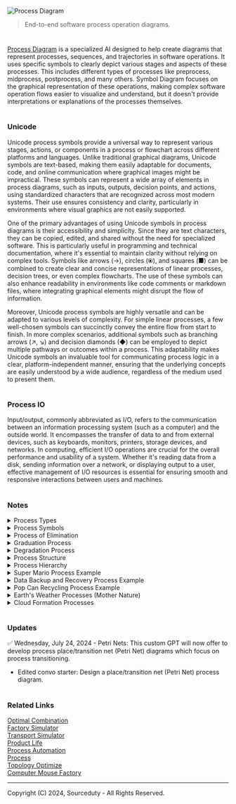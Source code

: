 ![Process Diagram](https://github.com/sourceduty/Process_Theory/assets/123030236/a42a22dc-0b99-4783-ab0a-fb40940841cd)

> End-to-end software process operation diagrams. 

#

[Process Diagram](https://chat.openai.com/g/g-BKPxbMYJD-process-diagram) is a specialized AI designed to help create diagrams that represent processes, sequences, and trajectories in software operations. It uses specific symbols to clearly depict various stages and aspects of these processes. This includes different types of processes like preprocess, midprocess, postprocess, and many others. Symbol Diagram focuses on the graphical representation of these operations, making complex software operation flows easier to visualize and understand, but it doesn't provide interpretations or explanations of the processes themselves.

#
### Unicode

Unicode process symbols provide a universal way to represent various stages, actions, or components in a process or flowchart across different platforms and languages. Unlike traditional graphical diagrams, Unicode symbols are text-based, making them easily adaptable for documents, code, and online communication where graphical images might be impractical. These symbols can represent a wide array of elements in process diagrams, such as inputs, outputs, decision points, and actions, using standardized characters that are recognized across most modern systems. Their use ensures consistency and clarity, particularly in environments where visual graphics are not easily supported.

One of the primary advantages of using Unicode symbols in process diagrams is their accessibility and simplicity. Since they are text characters, they can be copied, edited, and shared without the need for specialized software. This is particularly useful in programming and technical documentation, where it's essential to maintain clarity without relying on complex tools. Symbols like arrows (→), circles (⦿), and squares (■) can be combined to create clear and concise representations of linear processes, decision trees, or even complex flowcharts. The use of these symbols can also enhance readability in environments like code comments or markdown files, where integrating graphical elements might disrupt the flow of information.

Moreover, Unicode process symbols are highly versatile and can be adapted to various levels of complexity. For simple linear processes, a few well-chosen symbols can succinctly convey the entire flow from start to finish. In more complex scenarios, additional symbols such as branching arrows (↗, ↘) and decision diamonds (◆) can be employed to depict multiple pathways or outcomes within a process. This adaptability makes Unicode symbols an invaluable tool for communicating process logic in a clear, platform-independent manner, ensuring that the underlying concepts are easily understood by a wide audience, regardless of the medium used to present them.

#
### Process IO

Input/output, commonly abbreviated as I/O, refers to the communication between an information processing system (such as a computer) and the outside world. It encompasses the transfer of data to and from external devices, such as keyboards, monitors, printers, storage devices, and networks. In computing, efficient I/O operations are crucial for the overall performance and usability of a system. Whether it's reading data from a disk, sending information over a network, or displaying output to a user, effective management of I/O resources is essential for ensuring smooth and responsive interactions between users and machines.

#
### Notes

<details><summary>Process Types</summary>
<br>


| Simple Processes      | Complex Processes                                           |
|-----------------------|-------------------------------------------------------------|
| Sorting               | Machine learning model training                            |
| Filtering             | Complex algorithm optimization                              |
| Summation             | System integration                                         |
| Counting              | Distributed computing                                      |
| Searching             | Data mining                                                 |
| Conversion            | Natural language processing                                |
| Basic arithmetic ops  | Image processing and computer vision                        |
| Copying               | Simulation modeling                                        |
| Concatenation         | Cryptographic operations                                   |
| Validation            | Large-scale data analytics                                 |
| Batch Processing      | Real-time Processing                                        |
| Sequential Processing | Interactive Processing                                     |
| Transaction Processing| Multithreading                                              |
|                       | Multiprocessing                                             |
|                       | Time Sharing                                                |
|                       | Distributed Processing                                     |
|                       | Parallel Processing                                        |


<br>    
</details>

<details><summary>Process Symbols</summary>
<br>

These symbols can be combined and expanded to create complex diagrams that depict the flow of activities, decisions, and interactions within a software input and output process.

| Symbol | Name                 | Hex Code | Description                                                                 | Example                   |
|--------|----------------------|----------|-----------------------------------------------------------------------------|---------------------------|
| →      | Process              | U+2192   | Represents a single, linear progression from one step to the next.           | 0 → 1 → 2 → 3 → 4         |
| ⇄      | Multiprocess         | U+21C4   | Indicates interaction or synchronization between multiple parallel activities.| 0/0 ⇄ 1/1 ⇉ 2/2           |
| ⇉      | Parallel Process     | U+21C9   | Represents a separated interaction between parallel processes.               | 0/0 ⇄ 1/1 ⇉ 2/2           |
| ↝      | Preprocess           | U+219D   | Represents an initial setup or preparation step before the main process.     | 0 ↝ 1                     |
| ↯      | Midprocess           | U+21AF   | Indicates an intermediate step within the overall process.                   | 1 ↯ 2                     |
| ↦      | Postprocess          | U+21A6   | Represents a step that occurs after the main process, usually for finalization.| 4 ↦ 5                    |
| ↺      | Reprocess            | U+21BA   | Indicates that a step is being revisited or iterated upon.                   | 3 ↺                        |
| ⇄      | Alternating Process  | U+21C4   | Represents steps that alternate or switch between different paths.           | (3 ⇄ 4)                   |
| ⇢      | Subprocesses         | U+21E2   | Represents a hierarchical structure, with a main process broken into subprocesses.| 0 ⇢ 1 ⇢ 2 ⇢ 3         |
| ↗ ↙    | Process Interception | U+2197, U+2199 | Indicates branching or decisions within the process, leading to different paths.| 2 ↗ 3 ↙ 4          |
| ↷      | Optional Process     | U+21B7   | Indicates a step that may or may not be executed based on certain conditions.| 3 ↷                        |
| ↭      | Joint Process        | U+21AD   | Represents the convergence of multiple paths or activities into a single path.| (3 ↭ 4)                  |
| ⇅      | Vertical Process     | U+21C5   | Indicates vertical interaction or movement between steps.                    |                           |
| ⇆      | Bidirectional Process| U+21C6   | Represents a process that can move in either direction between steps.        |                           |
| ⇇      | Backward Process     | U+21C7   | Represents a process that moves backward or reverses.                        |                           |
| ⇈      | Ascending Process    | U+21C8   | Represents an upward progression in the process.                             |                           |
| ⇊      | Descending Process   | U+21CA   | Represents a downward progression in the process.                            |                           |
| ↪      | Rightward Hook       | U+21AA   | Indicates a process that hooks or moves rightward after a step.              | Step 2 ↪ Step 3           |
| ↩      | Leftward Hook        | U+21A9   | Indicates a process that hooks or moves leftward after a step.               | Step 3 ↩ Step 2           |
| ⇋      | Leftward Double Arrow| U+21CB   | Indicates a two-way interaction where the process can move leftward and return.| 4 ⇋ 3                     |
| ⇌      | Rightward Double Arrow| U+21CC  | Indicates a two-way interaction where the process can move rightward and return.| 3 ⇌ 4                     |
| ⤴      | Topward Arrow        | U+2934   | Represents a process that moves upward from a lower level.                   | 2 ⤴ 3                     |
| ⤵      | Downward Arrow       | U+2935   | Represents a process that moves downward from an upper level.                | 3 ⤵ 2                     |
| ↻      | Clockwise Process    | U+21BB   | Indicates a process that follows a clockwise loop or cycle.                  | Step ↻                     |
| ↶      | Counterclockwise Process | U+21B6| Indicates a process that follows a counterclockwise loop or cycle.           | Step ↶                     |
| ⬌      | Horizontal Arrow     | U+2B0C   | Represents a process that moves horizontally between two points.             | Point A ⬌ Point B         |
| ⬍      | Vertical Arrow       | U+2B0D   | Represents a process that moves vertically between two points.               | Point A ⬍ Point B         |
| ⤢      | Rightward Diagonal Arrow | U+2932| Represents a process moving diagonally upward and rightward.                 | A ⤢ B                     |
| ⤣      | Leftward Diagonal Arrow | U+2933| Represents a process moving diagonally upward and leftward.                  | A ⤣ B                     |
| ⤡      | Rightward Diagonal Arrow Down | U+2931 | Represents a process moving diagonally downward and rightward.              | A ⤡ B                     |
| ⤤      | Leftward Diagonal Arrow Down | U+2934 | Represents a process moving diagonally downward and leftward.              | A ⤤ B                     |
| ⇜      | Leftward Squiggly Arrow | U+21DC | Represents a process with a more complex or indirect leftward movement.     | Start ⇜ Finish            |
| ⇝      | Rightward Squiggly Arrow | U+21DD | Represents a process with a more complex or indirect rightward movement.    | Start ⇝ Finish            |

<br>    
</details>

<details><summary>Process of Elimination</summary>
<br>

The "Process of Elimination" is represented by a sequence of steps starting with identifying potential candidates. These candidates are then evaluated based on specific criteria. As part of a divergent process, each candidate is subsequently processed individually. The results from each are reviewed, culminating in a final decision. This methodical approach helps in systematically narrowing down options to reach a definitive conclusion.

```
Start → Identify Candidates ↝ Evaluate Candidates
⬇
Process Candidate 1 → Review Candidate 1 Results ↯ 
Process Candidate 2 → Review Candidate 2 Results ↯ 
Process Candidate 3 → Review Candidate 3 Results ↯ 
Process Candidate 4 → Review Candidate 4 Results ↯ 
Process Candidate 5 → Review Candidate 5 Results ↯ 
Process Candidate 6 → Review Candidate 6 Results ↯ 
Process Candidate 7 → Review Candidate 7 Results ↯ 
Process Candidate 8 → Review Candidate 8 Results ↯ 
Process Candidate 9 → Review Candidate 9 Results ↯ 
Process Candidate 10 → Review Candidate 10 Results
⬇
Compare All Candidates ↷
⬇
Final Decision ↗ Notify Selected Candidate ↦ End Process ⇶
```

<br>    
</details>

<details><summary>Graduation Process</summary>
<br>

The graduation process typically involves a series of structured stages that mark the transition of students from one academic level to another, culminating in a formal ceremony. This process begins with the preprocess of meeting academic requirements, followed by application for graduation. After approval, the midprocess involves preparations for the ceremony, including gown rental and invitations. The postprocess is the graduation ceremony itself, and finally, there is an optional process for attending graduation parties or events.

```
Start → Academic Requirements
⬇
↝ Complete Required Courses
   ↝ Submit Assignments
   ↝ Pass Exams
   ↝ Fulfill Attendance
   ↝ Complete Capstone Project
⬇
Application for Graduation → Submit Graduation Application → Pay Graduation Fees → Confirm Eligibility
⬇
Ceremony Preparation ↯ Order Cap and Gown → Send Invitations → Arrange Travel Plans → Rehearsal
⬇
Graduation Ceremony ↦ Check-in at Venue → Line Up for Ceremony → Walk Across the Stage → Receive Diploma → Official Photos
⬇
Graduation Parties ↷ Attend Family Celebration → Join Friends’ Gathering → Participate in School’s After-Party → Optional Alumni Event
⬇
End Process ⇶
```

<br>    
</details>

<details><summary>Degradation Process</summary>
<br>

The degradation process refers to the decline or reduction in quality, effectiveness, or condition of a software system over time, typically due to factors like system use, environmental conditions, or lack of maintenance. Initially, the system operates optimally (preprocess). Over time, performance may begin to decline (midprocess), and without intervention, the system may reach a critical point of degradation (postprocess). Recovery efforts (reprocess) can be initiated if the degradation is detected early enough.

Battery degradation in electric vehicles (EVs) is a process where the battery's capacity to hold charge diminishes over time due to repeated charge and discharge cycles. The process starts with the initial operation of the battery at full capacity (preprocess). As the vehicle is used and the battery undergoes cycles, its capacity gradually decreases (midprocess). Eventually, the battery may reach a stage where it can no longer support the vehicle's range requirements (postprocess). At this stage, battery management strategies or replacement (reprocess) can be considered to restore functionality.

```
Initial Operation (↝) → Capacity Decrease (↯) → Range Inadequacy (↦) → Management/Replacement (↺)
```

<br>    
</details>

<details><summary>Process Structure</summary>
<br>

The structure of a process in software or systems engineering is designed to outline the sequential and logical order of tasks required to accomplish a specific goal. This structure often represents the flow of data and control through various stages of operation, clearly delineating the start, intermediate steps, and end of the process. It includes a series of actions or operations that may involve decision-making branches, parallel execution paths, and loops, which are strategically organized to optimize performance, maintainability, and scalability. The effective structuring of these processes is critical for ensuring that the system operates smoothly and meets its designated outcomes efficiently.

Process structure can be categorized into various levels and types, each serving distinct roles within a larger system. At the most basic level, simple processes like sorting or filtering involve straightforward, linear sequences of steps. More complex processes, such as distributed computing or machine learning model training, incorporate multiple layers that may include subprocesses and require sophisticated coordination mechanisms. Types of processes vary widely, ranging from sequential and batch processing to real-time and interactive processing. Additionally, processes can be synchronous, executing steps in a strict order, or asynchronous, allowing steps to occur independently. Understanding and designing these levels and types appropriately is essential for crafting systems that are robust, flexible, and capable of handling the demands of varied operational environments.

<br>    
</details>

<details><summary>Process Hierarchy</summary>
<br>

Process hierarchy levels and types are fundamental concepts in both software development and systems engineering, providing a structured approach to managing complex operations. At the highest level, processes may be broadly categorized into main processes, subprocesses, and auxiliary processes, each serving specific roles within the overall system. Main processes are the core functional tasks that drive the primary objectives of the system. Subprocesses break down these main tasks into smaller, more manageable units that are easier to develop, maintain, and troubleshoot. Auxiliary processes include support tasks such as logging, monitoring, and configuration, which are essential for the smooth operation but are not directly involved in the primary functional flow.

#

Here's a hierarchical representation of a complex process, utilizing the specific symbols to denote different stages and types of processes:

```
Complex Process (⇄)
   |
   ├── Preprocess (↝)
   |     ├── Data Collection (→)
   |     └── Data Cleaning (→)
   |
   ├── Main Processing (↯)
   |     ├── Distributed Computing (⇅)
   |     │     ├── Load Balancing (→)
   |     │     └── Parallel Processing (⫸)
   |     |
   |     ├── Machine Learning Model Training (↻)
   |     │     ├── Data Preprocessing (⇢)
   |     │     ├── Model Fitting (⇉)
   |     │     └── Model Validation (↷)
   |     |
   |     └── System Integration (⇈)
   |           ├── API Integration (→)
   |           └── Testing and Quality Assurance (⇛)
   |
   └── Postprocess (↦)
         ├── Data Visualization (→)
         └── Reporting (→)
```

This structure exemplifies the complexity and depth of operations that can be part of a complex software process, illustrating the use of multiple process types to achieve comprehensive results.

<br>    
</details>

<details><summary>Super Mario Process Example</summary>
<br>

In the Super Mario process diagram, the player begins at the start of Level 1-1 and moves right. Along the way, they encounter various challenges such as Goombas, which can be defeated by jumping on them, and blocks that may contain power-ups or coins. The player may collect these power-ups to grow or gain additional abilities. They must also navigate gaps by jumping over them, with the risk of losing a life if they fall. The goal is to reach the flagpole at the end of the level, marking the level's completion and allowing the player to proceed to the next level. Throughout the level, the player must skillfully manage these obstacles to advance successfully.

```
Start
  |
  V
Level 1-1
  |
  +--> Player moves right
  |
  +--> Player encounters Goomba
  |     |
  |     +--> Player jumps on Goomba
  |     |     |
  |     |     +--> Goomba defeated
  |     |     |
  |     |     +--> Continue
  |     |
  |     +--> Player hits Goomba
  |           |
  |           +--> Player loses a life
  |           |
  |           +--> Continue (if lives > 0)
  |
  +--> Player encounters blocks
  |     |
  |     +--> Player hits block
  |           |
  |           +--> Power-up appears (e.g., mushroom)
  |           |     |
  |           |     +--> Player collects power-up
  |           |           |
  |           |           +--> Player grows (if mushroom)
  |           |           |
  |           |           +--> Player gains fire power (if fire flower)
  |           |
  |           +--> Coin appears
  |                 |
  |                 +--> Player collects coin
  |
  +--> Player encounters gap
  |     |
  |     +--> Player jumps over gap
  |           |
  |           +--> Successful jump
  |           |
  |           +--> Fall into gap
  |                 |
  |                 +--> Player loses a life
  |                 |
  |                 +--> Continue (if lives > 0)
  |
  +--> Player reaches flagpole
        |
        +--> Player jumps on flagpole
        |
        +--> Level complete
        |
        +--> Proceed to next level
```

<br>    
</details>

<details><summary>Data Backup and Recovery Process Example</summary>
<br>

1. Preprocess: Check if backup is needed (↝).
2. Parallel Process: Back up databases and user files simultaneously (⫸).
3. Process: Verify integrity of backups (→).
4. Conditional Process: If verification fails, reprocess backup (⇏).
5. Reprocess: Redo backup process (↺).
6. Optional Process: Notify admin if multiple failures occur (↷).
7. Postprocess: Log completion (↦).

Diagram:

```
↝ Check backup needed ⫸ [Back up databases ⇆ Back up user files] → Verify backups ⇏ {If fail} ↺ Redo backup ↷ Notify admin (optional) → ↦ Log completion
```

<br>    
</details>

<details><summary>Pop Can Recycling Process Example</summary>
<br>

The recycling process for old pop cans into aluminum casting products begins with the collection of used cans, which serves as a crucial preprocessing step. Once collected, these cans undergo sorting based on material type to ensure only aluminum cans proceed to the next stages. After sorting, the cans are shredded into smaller pieces, followed by the removal of paints and other coatings, preparing them for melting. The clean aluminum shreds are then melted and formed into aluminum ingots, a key transformation point in the process. Subsequent steps include a detailed quality check of the ingots to ensure they meet required specifications. The approved ingots are then used in the manufacturing of various aluminum casting products. A final post-process quality assurance step ensures that the finished products are of high quality before they are distributed to the market. This process not only recycles waste effectively but also contributes to the sustainable production of aluminum products.

```
Collection of used pop cans ↝
   ↓
Sorting of cans based on material type →
   ↓
Shredding of aluminum cans →
   ↓
Removal of paint and other coatings →
   ↓
Melting of shredded aluminum →
   ↓
Formation of aluminum ingots ↯
   ↓
Quality checking of ingots ⇢
   ↓
Manufacturing of aluminum casting products from ingots →
   ↓
Final quality assurance of products ↦
   ↓
Distribution of finished products →
```

<br>    
</details>

<details><summary>Earth's Weather Processes (Mother Nature)</summary>
<br>

Weather processes on Earth are complex and driven by interactions between the atmosphere, oceans, land surfaces, and the sun. These processes influence global climate patterns and are crucial for understanding weather phenomena. The following diagram captures some of the fundamental weather processes that occur in a cyclical manner across the globe.

#### Weather Process Diagram

```
[Sun's Radiation (→) Heating of Earth's Surface (→) Evaporation (↝) Condensation (↯) Cloud Formation (↦) Precipitation (↺) Runoff (→) Collection in Water Bodies (→) Cycle Repeats]

Preprocess: Evaporation (↝)
Midprocess: Condensation (↯)
Postprocess: Cloud Formation (↦)
Reprocess: Precipitation (↺)

1. Sun's Radiation (→) Heating of Earth's Surface
2. Heating of Earth's Surface (→) Evaporation
3. Evaporation (↝) Condensation
4. Condensation (↯) Cloud Formation
5. Cloud Formation (↦) Precipitation
6. Precipitation (↺) Runoff
7. Runoff (→) Collection in Water Bodies
8. Collection in Water Bodies (→) Cycle Repeats
```

#### Summary

The diagram illustrates the continuous cycle of weather processes driven by the sun's energy. Starting with the heating of Earth's surface, water evaporates, condenses to form clouds, and precipitates back to the surface. The runoff collects in water bodies, and the cycle repeats, maintaining the balance of the Earth's weather systems. This cyclical process is fundamental to the distribution of water and the regulation of climate across the planet.

<br>    
</details>

<details><summary>Cloud Formation Processes</summary>
<br>

There are several primary types of clouds: Cumulus, Stratus, Cirrus, and Nimbus. Each type has unique characteristics and formation processes.

#### Cumulus Cloud Formation

Description: Cumulus clouds are fluffy, white clouds with a flat base, often seen during fair weather. They form through the process of convection.

```
[Surface Heating (→) Rising Warm Air (→) Cooling (↝) Condensation (↯) Cumulus Cloud Formation]

Preprocess: Cooling (↝)
Midprocess: Condensation (↯)

1. Surface Heating (→) Rising Warm Air
2. Rising Warm Air (→) Cooling
3. Cooling (↝) Condensation
4. Condensation (↯) Cumulus Cloud Formation
```

#### Stratus Cloud Formation

Description: Stratus clouds are low, gray clouds that cover the sky like a blanket, often resulting in overcast conditions. They form from the gradual lifting of a large air mass.

```
[Large Air Mass (→) Gradual Lifting (→) Cooling (↝) Condensation (↯) Stratus Cloud Formation]

Preprocess: Cooling (↝)
Midprocess: Condensation (↯)

1. Large Air Mass (→) Gradual Lifting
2. Gradual Lifting (→) Cooling
3. Cooling (↝) Condensation
4. Condensation (↯) Stratus Cloud Formation
```

#### Cirrus Cloud Formation

Description: Cirrus clouds are high, wispy clouds composed of ice crystals. They form at high altitudes where temperatures are very low.

```
[High Altitude (→) Low Temperature (→) Ice Crystal Formation (↝) Cirrus Cloud Formation]

Preprocess: Ice Crystal Formation (↝)

1. High Altitude (→) Low Temperature
2. Low Temperature (→) Ice Crystal Formation
3. Ice Crystal Formation (↝) Cirrus Cloud Formation
```


#### Nimbus Cloud Formation

Description: Nimbus clouds are thick, dark clouds that produce continuous rain or snow. They are often associated with stormy weather and are typically low-level clouds.

```
[Moisture Accumulation (→) Cooling (↝) Condensation (↯) Thickening Cloud Layer (→) Nimbus Cloud Formation (↺) Precipitation]

Preprocess: Cooling (↝)
Midprocess: Condensation (↯)
Reprocess: Precipitation (↺)

1. Moisture Accumulation (→) Cooling
2. Cooling (↝) Condensation
3. Condensation (↯) Thickening Cloud Layer
4. Thickening Cloud Layer (→) Nimbus Cloud Formation
5. Nimbus Cloud Formation (↺) Precipitation
```

#### Summary

These diagrams illustrate the formation processes of different types of clouds, each with distinct characteristics and mechanisms. From the convection-driven cumulus clouds to the ice-crystal-based cirrus clouds, understanding these processes helps in predicting weather patterns and phenomena.

<br>    
</details>

#
### Updates

✅ Wednesday, July 24, 2024 - Petri Nets: This custom GPT will now offer to develop process place/transition net (Petri Net) diagrams which focus on process transitioning.
- Edited convo starter: Design a place/transition net (Petri Net) process diagram.

#
### Related Links

[Optimal Combination](https://chat.openai.com/g/g-fiUGKO06I-optimal-combination)
<br>
[Factory Simulator](https://chat.openai.com/g/g-tYRlt7b2g-factory-simulator)
<br>
[Transport Simulator](https://chat.openai.com/g/g-TuP3NAsRB-transport-simulator)
<br>
[Product Life](https://chat.openai.com/g/g-EP0GL7BfP-product-life)
<br>
[Process Automation](https://chat.openai.com/g/g-BCcGUvggx-process-automation)
<br>
[Process](https://github.com/sourceduty/Process)
<br>
[Topology Optimize](https://github.com/sourceduty/Topology_Optimize)
<br>
[Computer Mouse Factory](https://github.com/sourceduty/Computer_Mouse_Factory)

***
Copyright (C) 2024, Sourceduty - All Rights Reserved.
